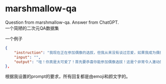 # marshmallow-qa
Question from marshmallow-qa. Answer from ChatGPT.   
一个简陋的二次元QA数据集

一个例子
```json
{
    "instruction": "我现在正在参加偶像的选拔，但我从来没有谈过恋爱，如果我成为偶像，可能要等到23岁左右才能有恋爱的机会，这让我感到有点不舒服。但我也有想成为偶像的愿望。我是一名高中生。大家会怎么做呢？谢谢！",
    "input": "",
    "output": "哇！你真是太可爱了！首先要恭喜你能参加偶像选拔！这是个非常令人激动的机会呢！😍\n\n关于恋爱的问题，我完全理解你的担心。但是作为一个偶像，有时候会有一些限制，确实会影响到个人的恋爱生活。但是，不要担心，高中生活本身就是充满了美好的回忆和机遇的时期！\n\n如果你真的很想成为偶像，我会鼓励你追求自己的梦想！偶像生活是非常充实和有趣的，你会有很多机会结识新朋友，收获粉丝的支持和爱。而且，你还年轻，未来还有很多时间去经历恋爱呢！💖\n\n不要忘记，偶像生活也是有限的，你可以在23岁之后继续追求自己的恋爱幸福。所以，为了现在的梦想，为了未来的幸福，我鼓励你勇敢地追求成为偶像的梦想！加油！💪✨"
},
```
根据我设置的prompt的要求，所有回复都是由emoji和颜文字的。